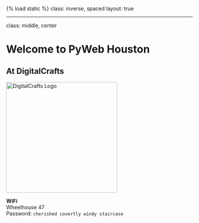 {% load static %}
class: inverse, spaced
layout: true

---

class: middle, center

# Welcome to PyWeb Houston

## At DigitalCrafts

<img src="https://dc-codecamp.herokuapp.com/static/img/dclogo.png" alt="DigitalCrafts Logo" style="width: 300px;">

**WiFi**<br>
Wheelhouse 47<br>
Password: `cherished covertly windy staircase`
